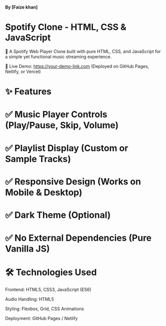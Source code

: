 **By [Faize khan]**
# Spotify Clone - HTML, CSS & JavaScript
🎵 A Spotify Web Player Clone built with pure HTML, CSS, and JavaScript for a simple yet functional music streaming experience.

🔗 Live Demo: https://your-demo-link.com (Deployed on GitHub Pages, Netlify, or Vercel)

# ✨ Features
# ✅ Music Player Controls (Play/Pause, Skip, Volume)
# ✅ Playlist Display (Custom or Sample Tracks)
# ✅ Responsive Design (Works on Mobile & Desktop)
# ✅ Dark Theme (Optional)
# ✅ No External Dependencies (Pure Vanilla JS)

# 🛠 Technologies Used
Frontend: HTML5, CSS3, JavaScript (ES6)

Audio Handling: HTML5 <audio> API

Styling: Flexbox, Grid, CSS Animations

Deployment: GitHub Pages / Netlify
